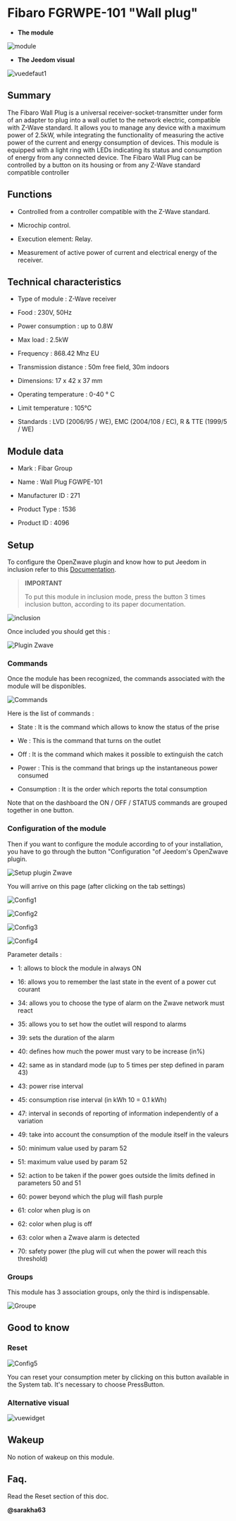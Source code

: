 Fibaro FGRWPE-101 "Wall plug" 
=============================



-   **The module**



![module](images/fibaro.fgwpe101/module.jpg)



-   **The Jeedom visual**



![vuedefaut1](images/fibaro.fgwpe101/vuedefaut1.jpg)



Summary 
------



The Fibaro Wall Plug is a universal receiver-socket-transmitter under
form of an adapter to plug into a wall outlet to the network
electric, compatible with Z-Wave standard. It allows you to manage
any device with a maximum power of 2.5kW, while
integrating the functionality of measuring the active power of the current and
energy consumption of devices. This module is equipped with a
light ring with LEDs indicating its status and consumption
of energy from any connected device. The Fibaro Wall Plug can be
controlled by a button on its housing or from any
Z-Wave standard compatible controller



Functions 
---------



-   Controlled from a controller compatible with the Z-Wave standard.

-   Microchip control.

-   Execution element: Relay.

-   Measurement of active power of current and electrical energy
    of the receiver.



Technical characteristics 
---------------------------



-   Type of module : Z-Wave receiver

-   Food : 230V, 50Hz

-   Power consumption : up to 0.8W

-   Max load : 2.5kW

-   Frequency : 868.42 Mhz EU

-   Transmission distance : 50m free field, 30m indoors

-   Dimensions: 17 x 42 x 37 mm

-   Operating temperature : 0-40 ° C

-   Limit temperature : 105°C

-   Standards : LVD (2006/95 / WE), EMC (2004/108 / EC), R & TTE (1999/5 / WE)



Module data 
-----------------



-   Mark : Fibar Group

-   Name : Wall Plug FGWPE-101

-   Manufacturer ID : 271

-   Product Type : 1536

-   Product ID : 4096



Setup 
-------------



To configure the OpenZwave plugin and know how to put Jeedom in
inclusion refer to this
[Documentation](https://doc.jeedom.com/en_US/plugins/automation%20protocol/openzwave/).



> **IMPORTANT**
>
> To put this module in inclusion mode, press the button 3 times
> inclusion button, according to its paper documentation.



![inclusion](images/fibaro.fgwpe101/inclusion.jpg)



Once included you should get this :



![Plugin Zwave](images/fibaro.fgwpe101/information.jpg)



### Commands 



Once the module has been recognized, the commands associated with the module will be
disponibles.



![Commands](images/fibaro.fgwpe101/commandes.jpg)



Here is the list of commands :



-   State : It is the command which allows to know the status of the
    prise

-   We : This is the command that turns on the outlet

-   Off : It is the command which makes it possible to extinguish the catch

-   Power : This is the command that brings up the instantaneous power
    consumed

-   Consumption : It is the order which reports the total consumption



Note that on the dashboard the ON / OFF / STATUS commands are grouped together
in one button.



### Configuration of the module 



Then if you want to configure the module according to
of your installation, you have to go through the button
"Configuration "of Jeedom's OpenZwave plugin.



![Setup plugin Zwave](images/plugin/bouton_configuration.jpg)



You will arrive on this page (after clicking on the tab
settings)



![Config1](images/fibaro.fgwpe101/config1.jpg)

![Config2](images/fibaro.fgwpe101/config2.jpg)

![Config3](images/fibaro.fgwpe101/config3.jpg)

![Config4](images/fibaro.fgwpe101/config4.jpg)



Parameter details :



-   1: allows to block the module in always ON

-   16: allows you to remember the last state in the event of a power cut
    courant

-   34: allows you to choose the type of alarm on the Zwave network
    must react

-   35: allows you to set how the outlet will respond to alarms

-   39: sets the duration of the alarm

-   40: defines how much the power must vary to be
    increase (in%)

-   42: same as in standard mode (up to 5 times per step defined in
    param 43)

-   43: power rise interval

-   45: consumption rise interval (in kWh 10 = 0.1 kWh)

-   47: interval in seconds of reporting of information independently
    of a variation

-   49: take into account the consumption of the module itself in the
    valeurs

-   50: minimum value used by param 52

-   51: maximum value used by param 52

-   52: action to be taken if the power goes outside the limits defined in
    parameters 50 and 51

-   60: power beyond which the plug will flash purple

-   61: color when plug is on

-   62: color when plug is off

-   63: color when a Zwave alarm is detected

-   70: safety power (the plug will cut when the power
    will reach this threshold)



### Groups 



This module has 3 association groups, only the third is
indispensable.



![Groupe](images/fibaro.fgwpe101/groupe.jpg)



Good to know 
------------



### Reset 



![Config5](images/fibaro.fgwpe101/config5.jpg)



You can reset your consumption meter by clicking
on this button available in the System tab. It's necessary to choose
PressButton.



### Alternative visual 



![vuewidget](images/fibaro.fgwpe101/vuewidget.jpg)



Wakeup 
------



No notion of wakeup on this module.



Faq. 
------



Read the Reset section of this doc.



**@sarakha63**
